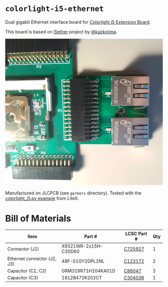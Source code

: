 # `colorlight-i5-ethernet`

Dual gigabit Ethernet interface board for [Colorlight i5 Extension Board](https://github.com/wuxx/Colorlight-FPGA-Projects). 

This board is based on [i5ether](https://github.com/kazkojima/colorlight-i5-tips/) project by
[@kazkojima](https://github.com/kazkojima).

![Photo](images/photo.jpg)

Manufactured on JLCPCB (see `gerbers` directory). Tested with the [colorlight_i5.py example](https://github.com/litex-hub/litex-boards/blob/master/litex_boards/targets/colorlight_i5.py)
from LiteX.

# Bill of Materials

| Item                        | Part #               | LCSC Part # | Qty |
|-----------------------------|----------------------|-------------|-----|
| Connector (J1)              | X6521WR-2x15H-C30D60 | [C725927]   | 1   |
| Ethernet connector (J2, J3) | 48F-01GY2DPL2NL      | [C123172]   | 2   |
| Capacitor (C1, C2)          | GRM319R71H104KA01D   | [C86047]    | 2   |
| Capacitor (C3)              | 1812B472K202CT       | [C304036]   | 1   |

[C123172]: https://lcsc.com/product-detail/Ethernet-Connectors-Modular-Connectors-RJ45-RJ11_Shanghai-YDS-Tech-48F-01GY2DPL2NL_C123172.html
[C86047]: https://lcsc.com/product-detail/Multilayer-Ceramic-Capacitors-MLCC-SMD-SMT_Murata-Electronics-GRM319R71H104KA01D_C86047.html
[C304036]: https://lcsc.com/product-detail/Multilayer-Ceramic-Capacitors-MLCC-SMD-SMT_Walsin-Tech-Corp-1812B472K202CT_C304036.html
[C725927]: https://lcsc.com/product-detail/Pin-Headers_XKB-Connectivity-X6521WR-2x15H-C30D60_C725927.html
